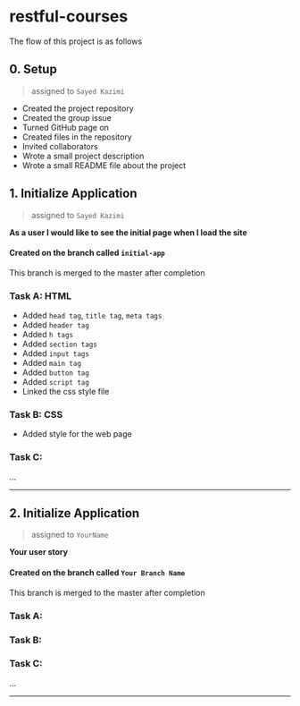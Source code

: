 # restful-courses

The flow of this project is as follows

## 0. Setup

> assigned to `Sayed Kazimi`

- Created the project repository
- Created the group issue
- Turned GitHub page on
- Created files in the repository
- Invited collaborators
- Wrote a small project description
- Wrote a small README file about the project

## 1. Initialize Application

> assigned to `Sayed Kazimi`

**As a user I would like to see the initial page when I load the site**

#### Created on the branch called `initial-app`

This branch is merged to the master after completion

### Task A: HTML

- Added `head tag`, `title tag`, `meta tags`
- Added `header tag`
- Added `h tags`
- Added `section tags`
- Added `input tags`
- Added `main tag`
- Added `button tag`
- Added `script tag`
- Linked the css style file

### Task B: CSS

- Added style for the web page

### Task C:

...

---

## 2. Initialize Application

> assigned to `YourName`

**Your user story**

#### Created on the branch called `Your Branch Name`

This branch is merged to the master after completion

### Task A:

### Task B:

### Task C:

...

---
